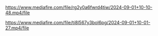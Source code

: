 https://www.mediafire.com/file/rg2y0a6fwrd4tiw/2024-09-01+10-10-48.mp4/file


https://www.mediafire.com/file/ti8l567y3bol6pg/2024-09-01+10-01-27.mp4/file
